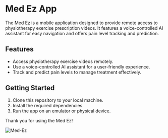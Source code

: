 # Med Ez App

The Med Ez is a mobile application designed to provide remote access to physiotherapy exercise prescription videos. It features a voice-controlled AI assistant for easy navigation and offers pain level tracking and prediction.

## Features

- Access physiotherapy exercise videos remotely.
- Use a voice-controlled AI assistant for a user-friendly experience.
- Track and predict pain levels to manage treatment effectively.

## Getting Started

1. Clone this repository to your local machine.
2. Install the required dependencies.
3. Run the app on an emulator or physical device.

Thank you for using the Med Ez!

![Med-Ez](https://github.com/vasusomani/med_ez/assets/114124878/51e58553-8eda-4405-aa86-b1acb4ffa3f2)
